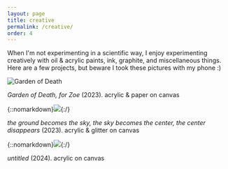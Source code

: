 ```yaml
---
layout: page
title: creative
permalink: /creative/
order: 4
---
```


When I'm not experimenting in a scientific way, I enjoy experimenting creatively with oil & acrylic paints, ink, graphite, and miscellaneous things. Here are a few projects, but beware I took these pictures with my phone :)

![Garden of Death](tenderreaperi.png)

_Garden of Death, for Zoe_ (2023). acrylic & paper on canvas



{::nomarkdown}<img src="theground.png">{:/}

_the ground becomes the sky, the sky becomes the center, the center disappears_ (2023). acrylic & glitter on canvas



{::nomarkdown}<img src="flowers_textured.png">{:/}

_untitled_ (2024). acrylic on canvas

